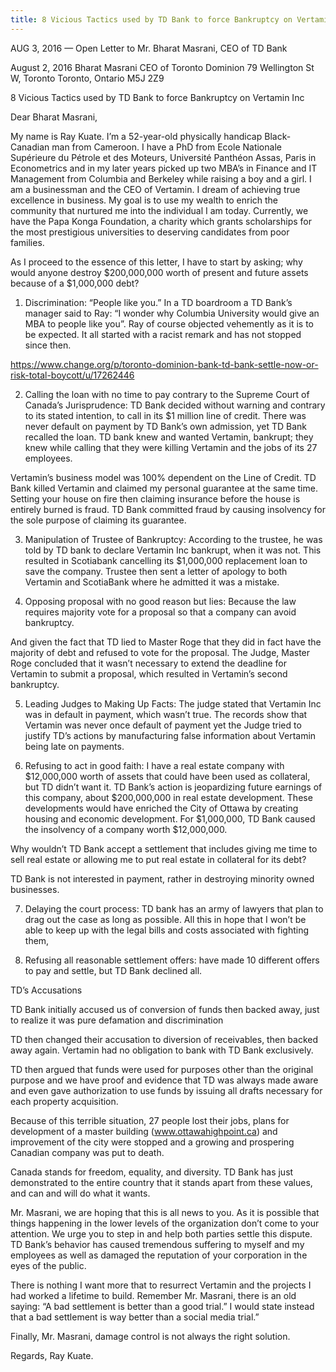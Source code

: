```yaml
---
title: 8 Vicious Tactics used by TD Bank to force Bankruptcy on Vertamin Inc (Open Letter to TD CEO)
---
```

AUG 3, 2016 — Open Letter to Mr. Bharat Masrani, CEO of TD Bank

August 2, 2016
Bharat Masrani 
CEO of Toronto Dominion 
79 Wellington St W, Toronto
Toronto, Ontario M5J 2Z9

8 Vicious Tactics used by TD Bank to force Bankruptcy on Vertamin Inc


Dear Bharat Masrani,

My name is Ray Kuate. I’m a 52-year-old physically handicap Black-Canadian man from Cameroon. I have a PhD from Ecole Nationale Supérieure du Pétrole et des Moteurs, Université Panthéon Assas, Paris in Econometrics and in my later years picked up two MBA’s in Finance and IT Management from Columbia and Berkeley while raising a boy and a girl. I am a businessman and the CEO of Vertamin. I dream of achieving true excellence in business. My goal is to use my wealth to enrich the community that nurtured me into the individual I am today. Currently, we have the Papa Konga Foundation, a charity which grants scholarships for the most prestigious universities to deserving candidates from poor families. 

As I proceed to the essence of this letter, I have to start by asking; why would anyone destroy $200,000,000 worth of present and future assets because of a $1,000,000 debt? 

1. Discrimination: “People like you.” In a TD boardroom a TD Bank’s manager said to Ray: “I wonder why Columbia University would give an MBA to people like you”.  Ray of course objected vehemently as it is to be expected. It all started with a racist remark and has not stopped since then. 

https://www.change.org/p/toronto-dominion-bank-td-bank-settle-now-or-risk-total-boycott/u/17262446


2. Calling the loan with no time to pay contrary to the Supreme Court of Canada’s Jurisprudence: TD Bank decided without warning and contrary to its stated intention, to call in its $1 million line of credit. There was never default on payment by TD Bank’s own admission, yet TD Bank recalled the loan. TD bank knew and wanted Vertamin, bankrupt; they knew while calling that they were killing Vertamin and the jobs of its 27 employees. 

Vertamin’s business model was 100% dependent on the Line of Credit. TD Bank killed Vertamin and claimed my personal guarantee at the same time. Setting your house on fire then claiming insurance before the house is entirely burned is fraud. TD Bank committed fraud by causing insolvency for the sole purpose of claiming its guarantee. 

3. Manipulation of Trustee of Bankruptcy: According to the trustee, he was told by TD bank to declare Vertamin Inc bankrupt, when it was not. This resulted in Scotiabank cancelling its $1,000,000 replacement loan to save the company. Trustee then sent a letter of apology to both Vertamin and ScotiaBank where he admitted it was a mistake.

4. Opposing proposal with no good reason but lies: Because the law requires majority vote for a proposal so that a company can avoid bankruptcy. 

And given the fact that TD lied to Master Roge that they did in fact have the majority of debt and refused to vote for the proposal. The Judge, Master Roge concluded that it wasn’t necessary to extend the deadline for Vertamin to submit a proposal, which resulted in Vertamin’s second bankruptcy. 

5. Leading Judges to Making Up Facts: The judge stated that Vertamin Inc was in default in payment, which wasn’t true. The records show that Vertamin was never once default of payment yet the Judge tried to justify TD’s actions by manufacturing false information about Vertamin being late on payments.

6. Refusing to act in good faith: I have a real estate company with $12,000,000 worth of assets that could have been used as collateral, but TD didn’t want it. TD Bank’s action is jeopardizing future earnings of this company, about $200,000,000 in real estate development. These developments would have enriched the City of Ottawa by creating housing and economic development. For $1,000,000, TD Bank caused the insolvency of a company worth $12,000,000.

Why wouldn’t TD Bank accept a settlement that includes giving me time to sell real estate or allowing me to put real estate in collateral for its debt? 

TD Bank is not interested in payment, rather in destroying minority owned businesses. 

7. Delaying the court process: TD bank has an army of lawyers that plan to drag out the case as long as possible. All this in hope that I won’t be able to keep up with the legal bills and costs associated with fighting them,

8. Refusing all reasonable settlement offers: have made 10 different offers to pay and settle, but TD Bank declined all. 

TD’s Accusations 

TD Bank initially accused us of conversion of funds then backed away, just to realize it was pure defamation and discrimination

TD then changed their accusation to diversion of receivables, then backed away again. Vertamin had no obligation to bank with TD Bank exclusively.

TD then argued that funds were used for purposes other than the original purpose and we have proof and evidence that TD was always made aware and even gave authorization to use funds by issuing all drafts necessary for each property acquisition. 

Because of this terrible situation, 27 people lost their jobs, plans for development of a master building (www.ottawahighpoint.ca) and improvement of the city were stopped and a growing and prospering Canadian company was put to death.


Canada stands for freedom, equality, and diversity. TD Bank has just demonstrated to the entire country that it stands apart from these values, and can and will do what it wants.

Mr. Masrani, we are hoping that this is all news to you. As it is possible that things happening in the lower levels of the organization don’t come to your attention. We urge you to step in and help both parties settle this dispute. TD Bank’s behavior has caused tremendous suffering to myself and my employees as well as damaged the reputation of your corporation in the eyes of the public. 

There is nothing I want more that to resurrect Vertamin and the projects I had worked a lifetime to build. Remember Mr. Masrani, there is an old saying: “A bad settlement is better than a good trial.” I would state instead that a bad settlement is way better than a social media trial.” 

Finally, Mr. Masrani, damage control is not always the right solution.

Regards,
Ray Kuate.
